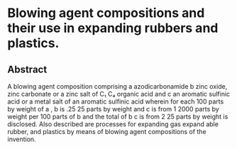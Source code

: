 # Blowing agent compositions and their use in expanding rubbers and plastics.

## Abstract
A blowing agent composition comprising a azodicarbonamide b zinc oxide, zinc carbonate or a zinc salt of C₁ C₄ organic acid and c an aromatic sulfinic acid or a metal salt of an aromatic sulfinic acid wherein for each 100 parts by weight of a , b is .25 25 parts by weight and c is from 1 2000 parts by weight per 100 parts of b and the total of b c is from 2 25 parts by weight is disclosed. Also described are processes for expanding gas expand able rubber, and plastics by means of blowing agent compositions of the invention.